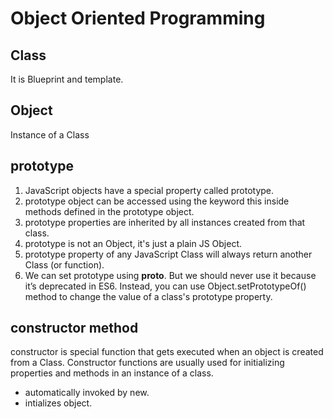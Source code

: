 # Object Oriented Programming

## Class
It is Blueprint and template.

## Object
Instance of a Class

## prototype
1. JavaScript objects have a special property called prototype.
2. prototype object can be accessed using the keyword this inside methods defined in the prototype object.
3. prototype properties are inherited by all instances created from that class.
4. prototype is not an Object, it's just a plain JS Object.
5. prototype property of any JavaScript Class will always return another Class (or function).
6. We can set prototype using __proto__. But we should never use it because it’s deprecated in ES6. Instead, you can use Object.setPrototypeOf() method to change the value of a class's prototype property.

## constructor method
constructor is special function that gets executed when an object is created from a Class. Constructor functions are usually used for initializing properties and methods in an instance of a class.

- automatically invoked by new.
- intializes object. 